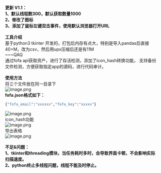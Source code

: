 **更新 V1.1：**<br />**1、默认线程数300，默认获取数量1000**<br />**2、修改了图标**<br />**3、添加了鼠标左键双击事件，使用默认浏览器打开URL**<br />
<br />**工具介绍**<br />基于python3 tkinter 开发的，打包后内存有点大，特别是导入pandas后直接40+M，改为csv，然后用upx压缩后还是有11M<br />~~~QAQ<br />通过fofa api获取资产，进行了存活检测，添加了icon_hash转换功能， 支持备份文件检测，方便获取指定app的源码，进行代码审计。<br />
<br />**使用方法**<br />将三个文件放在同一目录下<br />![image.png](https://cdn.nlark.com/yuque/0/2021/png/603531/1624523681215-77453b01-9b0c-4aff-aa00-71da97d7f060.png#clientId=uf227b51d-5d00-4&from=paste&height=99&id=ub890d6f3&margin=%5Bobject%20Object%5D&name=image.png&originHeight=197&originWidth=467&originalType=binary&ratio=2&size=31180&status=done&style=none&taskId=u9d4fed6c-9159-4dd3-a404-47419ff5d01&width=233.5)<br />**fofa.json格式如下：**
```python
{"fofa_email":"xxxxxx","fofa_key":"xxxxx"}
```
![image.png](https://cdn.nlark.com/yuque/0/2021/png/603531/1624525944963-5261a3f5-5629-4328-b433-f5332212a336.png#clientId=uf227b51d-5d00-4&from=paste&height=322&id=u3009e1db&margin=%5Bobject%20Object%5D&name=image.png&originHeight=643&originWidth=994&originalType=binary&ratio=2&size=264285&status=done&style=none&taskId=u6e05e285-8ca9-42c5-82cc-26def732e7d&width=497)<br />icon_hash功能<br />![image.png](https://cdn.nlark.com/yuque/0/2021/png/603531/1624526400684-c5163407-3f4e-42fc-9dc1-cb81af02f56d.png#clientId=uf227b51d-5d00-4&from=paste&height=327&id=u83845af9&margin=%5Bobject%20Object%5D&name=image.png&originHeight=653&originWidth=996&originalType=binary&ratio=2&size=217947&status=done&style=none&taskId=u5a4b5b5a-9df0-4882-89e8-e1bf921eb5c&width=498)<br />导出表格<br />![image.png](https://cdn.nlark.com/yuque/0/2021/png/603531/1624526475634-8f0c5371-8d8b-4ee2-9eec-2f0498f251e2.png#clientId=uf227b51d-5d00-4&from=paste&height=363&id=u7927e1e4&margin=%5Bobject%20Object%5D&name=image.png&originHeight=725&originWidth=854&originalType=binary&ratio=2&size=137582&status=done&style=none&taskId=ua64c6ea5-816d-44c3-ae16-87d9f346ae3&width=427)<br />
<br />**不足&问题：<br />1、tkinter和threading模块，当任务耗时多时，会导致界面卡顿，不会影响实际扫描速度。**<br />**2、python终止多线程问题，线程不能及时停止。**<br />**​**

**​**

